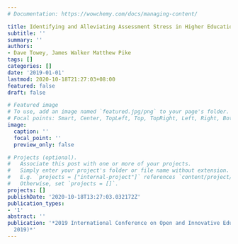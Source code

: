 ```yaml
---
# Documentation: https://wowchemy.com/docs/managing-content/

title: Identifying and Alleviating Assessment Stress in Higher Education
subtitle: ''
summary: ''
authors:
- Dave Towey, James Walker Matthew Pike
tags: []
categories: []
date: '2019-01-01'
lastmod: 2020-10-18T21:27:03+08:00
featured: false
draft: false

# Featured image
# To use, add an image named `featured.jpg/png` to your page's folder.
# Focal points: Smart, Center, TopLeft, Top, TopRight, Left, Right, BottomLeft, Bottom, BottomRight.
image:
  caption: ''
  focal_point: ''
  preview_only: false

# Projects (optional).
#   Associate this post with one or more of your projects.
#   Simply enter your project's folder or file name without extension.
#   E.g. `projects = ["internal-project"]` references `content/project/deep-learning/index.md`.
#   Otherwise, set `projects = []`.
projects: []
publishDate: '2020-10-18T13:27:03.032172Z'
publication_types:
- '1'
abstract: ''
publication: '*2019 International Conference on Open and Innovative Education (ICOIE
  2019)*'
---
```

